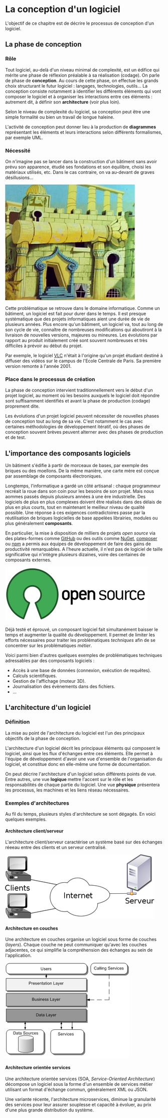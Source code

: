 # La conception d'un logiciel

L'objectif de ce chapitre est de décrire le processus de conception d'un logiciel.

## La phase de conception

### Rôle

Tout logiciel, au-delà d'un niveau minimal de complexité, est un édifice qui mérite une phase de réflexion préalable à sa réalisation (codage). On parle de phase de **conception**. Au cours de cette phase, on effectue les grands choix structurant le futur logiciel : langages, technologies, outils... La conception consiste notamment à identifier les différents éléments qui vont composer le logiciel et à organiser les interactions entre ces éléments : autrement dit, à définir son **architecture** (voir plus loin).

Selon le niveau de complexité du logiciel, sa conception peut être une simple formalité ou bien un travail de longue haleine. 

L'activité de conception peut donner lieu à la production de  **diagrammes** représentant les éléments et leurs interactions selon différents formalismes, par exemple UML.

### Nécessité

On n'imagine pas se lancer dans la construction d'un bâtiment sans avoir prévu son apparence, étudié ses fondations et son équilibre, choisi les matériaux utilisés, etc. Dans le cas contraire, on va au-devant de graves désillusions...

![](../images/archi-bat.png)

Cette problématique se retrouve dans le domaine informatique. Comme un bâtiment, un logiciel est fait pour durer dans le temps. Il est presque systématique que des projets informatiques aient une durée de vie de plusieurs années. Plus encore qu'un bâtiment, un logiciel va, tout au long de son cycle de vie, connaître de nombreuses modifications qui aboutiront à la livraison de nouvelles versions, majeures ou mineures. Les évolutions par rapport au produit initialement créé sont souvent nombreuses et très difficiles à prévoir au début du projet.

Par exemple, le logiciel [VLC](http://www.videolan.org/vlc/) n'était à l'origine qu'un projet étudiant destiné à diffuser des vidéos sur le campus de l'Ecole Centrale de Paris. Sa première version remonte à l'année 2001.

### Place dans le processus de création

La phase de conception intervient traditionnellement vers le début d'un projet logiciel, au moment où les besoins auxquels le logiciel doit répondre sont suffisamment identifiés et avant la phase de production (codage) proprement dite.

Les évolutions d'un projet logiciel peuvent nécessiter de nouvelles phases de conception tout au long de sa vie. C'est notamment le cas avec certaines méthodologies de développement itératif, où des phases de conception souvent brèves peuvent alterner avec des phases de production et de test.

## L'importance des composants logiciels

Un bâtiment s'édifie à partir de morceaux de bases, par exemple des briques ou des moellons. De la même manière, une carte mère est conçue par assemblage de composants électroniques.

Longtemps, l'informatique a gardé un côté artisanal : chaque programmeur recréait la roue dans son coin pour les besoins de son projet. Mais nous aommes passés depuis plusieurs années à une ère industrielle. Des logiciels de plus en plus complexes doivent être réalisés dans des délais de plus en plus courts, tout en maintenant le meilleur niveau de qualité possible. Une réponse à ces exigences contradictoires passe par la réutilisation de briques logicielles de base appelées librairies, modules ou plus généralement **composants**. 

En particulier, la mise à disposition de milliers de projets *open source* via des plates-formes comme [GitHub](https://github.com) ou des outils comme [NuGet](https://www.nuget.org/), [composer](https://getcomposer.org/) ou [npm](https://www.npmjs.com/) a permis aux équipes de développement de faire des gains de productivité remarquables. A l'heure actuelle, il n'est pas de logiciel de taille significative qui n'intègre plusieurs dizaines, voire des centaines de composants externes.

![](../images/opensource-wide.png)

Déjà testé et éprouvé, un composant logiciel fait simultanément baisser le temps et augmenter la qualité du développement. Il permet de limiter les efforts nécessaires pour traiter les problématiques *techniques* afin de se concentrer sur les problématiques *métier*.

Voici parmi bien d'autres quelques exemples de problématiques techniques adressables par des composants logiciels :

* Accès à une base de données (connexion, exécution de requêtes).
* Calculs scientifiques.
* Gestion de l'affichage (moteur 3D).
* Journalisation des évènements dans des fichiers.
* ...

## L'architecture d'un logiciel

### Définition

La mise au point de l'architecture du logiciel est l'un des principaux objectifs de la phase de conception.

L'architecture d'un logiciel décrit les principaux éléments qui composent le logiciel, ainsi que les flux d'échanges entre ces éléments. Elle permet à l'équipe de développement d'avoir une vue d'ensemble de l'organisation du logiciel, et constitue donc en elle-même une forme de documentation.

On peut décrire l'architecture d'un logiciel selon différents points de vue. Entre autres, une vue **logique** mettre l'accent sur le rôle et les responsabilités de chaque partie du logiciel. Une vue **physique** présentera les processus, les machines et les liens réseau nécessaires.

### Exemples d'architectures

Au fil du temps, plusieurs styles d'architecture se sont dégagés. En voici quelques exemples.

#### Architecture client/serveur

L'architecture client/serveur caractérise un système basé sur des échanges réeeau entre des clients et un serveur centralisé.

![](../images/client-serveur.png)

#### Architecture en couches

Une architecture en couches organise un logiciel sous forme de couches (*layers*). Chaque couche ne peut communiquer qu'avec les couches adjacentes, ce qui simplifie la compréhension des échanges au sein de l'application.

![](../images/layered-architecture.png)

#### Architecture orientée services

Une architecture orientée services (SOA, *Service-Oriented Architecture*) décompose un logiciel sous la forme d'un ensemble de services métier utilisant un format d'échange commun, généralement XML ou JSON. 

Une variante récente, l'architecture microservices, diminue la granularité des services pour leur assurer souplesse et capacité à évoluer, au prix d'une plus grande distribution du système.

[](../images/microservices.png)